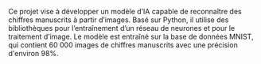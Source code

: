 Ce projet vise à développer un modèle d’IA capable de reconnaître des chiffres manuscrits à partir d’images. Basé sur Python, il utilise des bibliothèques pour l’entraînement d’un réseau de neurones et pour le traitement d’image. Le modèle est entraîné sur la base de données MNIST, qui contient 60 000 images de chiffres manuscrits avec une précision d'environ 98%.
